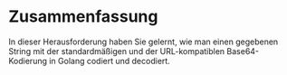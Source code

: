 # Zusammenfassung

In dieser Herausforderung haben Sie gelernt, wie man einen gegebenen String mit der standardmäßigen und der URL-kompatiblen Base64-Kodierung in Golang codiert und decodiert.
